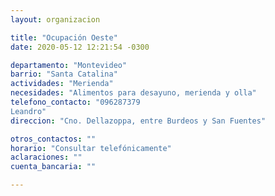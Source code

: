 ```yaml
---
layout: organizacion

title: "Ocupación Oeste"
date: 2020-05-12 12:21:54 -0300

departamento: "Montevideo"
barrio: "Santa Catalina"
actividades: "Merienda"
necesidades: "Alimentos para desayuno, merienda y olla"
telefono_contacto: "096287379
Leandro"
direccion: "Cno. Dellazoppa, entre Burdeos y San Fuentes"

otros_contactos: ""
horario: "Consultar telefónicamente"
aclaraciones: ""
cuenta_bancaria: ""

---
```


